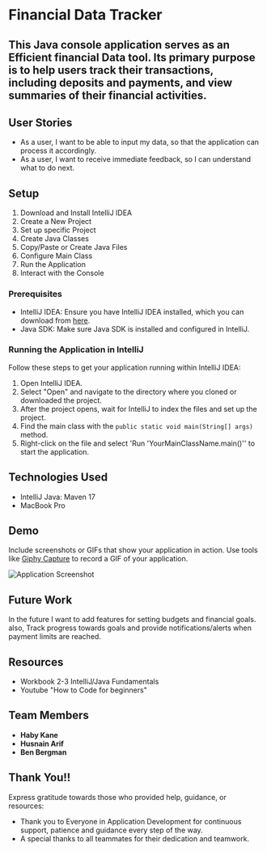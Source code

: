 # Financial Data Tracker

## This Java console application serves as an Efficient financial Data tool. Its primary purpose is to help users track their transactions, including deposits and payments, and view summaries of their financial activities.


## User Stories

- As a user, I want to be able to input my data, so that the application can process it accordingly.
- As a user, I want to receive immediate feedback, so I can understand what to do next.

## Setup

1. Download and Install IntelliJ IDEA
2. Create a New Project
3. Set up specific Project
4. Create Java Classes
5. Copy/Paste or Create Java Files
6. Configure Main Class
7. Run the Application 
8. Interact with the Console  

### Prerequisites

- IntelliJ IDEA: Ensure you have IntelliJ IDEA installed, which you can download from [here](https://www.jetbrains.com/idea/download/).
- Java SDK: Make sure Java SDK is installed and configured in IntelliJ.

### Running the Application in IntelliJ

Follow these steps to get your application running within IntelliJ IDEA:

1. Open IntelliJ IDEA.
2. Select "Open" and navigate to the directory where you cloned or downloaded the project.
3. After the project opens, wait for IntelliJ to index the files and set up the project.
4. Find the main class with the `public static void main(String[] args)` method.
5. Right-click on the file and select 'Run 'YourMainClassName.main()'' to start the application.

## Technologies Used

- IntelliJ Java: Maven 17
- MacBook Pro

## Demo

Include screenshots or GIFs that show your application in action. Use tools like [Giphy Capture](https://giphy.com/apps/giphycapture) to record a GIF of your application.

![Application Screenshot](path/to/your/screenshot.png)

## Future Work
In the future I want to add features for setting budgets and financial goals.
also, Track progress towards goals and provide notifications/alerts when payment limits are reached.


## Resources

- Workbook 2-3 IntelliJ/Java Fundamentals 
- Youtube "How to Code for beginners"

## Team Members

- **Haby Kane** 
- **Husnain Arif**
- **Ben Bergman**

## Thank You!!

Express gratitude towards those who provided help, guidance, or resources:

- Thank you to Everyone in Application Development for continuous support, patience and guidance every step of the way.
- A special thanks to all teammates for their dedication and teamwork.

